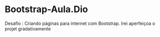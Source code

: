 # Bootstrap-Aula.Dio
Desafio : Criando páginas para internet com Bootstrap.
                                                                                                                                                                                    Irei  aperfeiçoa o projet gradativamente 
                                                                                                                                                                                   
